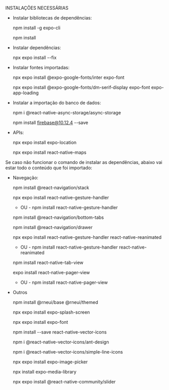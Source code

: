 INSTALAÇÕES NECESSÁRIAS

- Instalar bibliotecas de dependências: 

    npm install -g expo-cli

    npm install


- Instalar dependências: 

    npx expo install --fix


- Instalar fontes importadas: 

   npx expo install @expo-google-fonts/inter expo-font

   npx expo install @expo-google-fonts/dm-serif-display expo-font expo-app-loading


- Instalar a importação do banco de dados: 

   npm i @react-native-async-storage/async-storage

   npm install firebase@10.12.4 --save


- APIs:

   npx expo install expo-location

   npx expo install react-native-maps


Se caso não funcionar o comando de instalar as dependências, abaixo vai estar todo o conteúdo que foi importado:

- Navegação:

   npm install @react-navigation/stack

   npx expo install react-native-gesture-handler
   - OU -
   npm install react-native-gesture-handler

   npm install @react-navigation/bottom-tabs

   npm install @react-navigation/drawer

   npx expo install react-native-gesture-handler react-native-reanimated 
   - OU -
   npm install react-native-gesture-handler react-native-reanimated

   npm install react-native-tab-view 

   expo install react-native-pager-view
    - OU -
   npm install react-native-pager-view



- Outros

   npm install @rneui/base @rneui/themed

   npx expo install expo-splash-screen

   npx expo install expo-font

   npm install --save react-native-vector-icons

   npm i @react-native-vector-icons/ant-design

   npm i @react-native-vector-icons/simple-line-icons

   npx expo install expo-image-picker

   npx install expo-media-library

   npx expo install @react-native-community/slider
